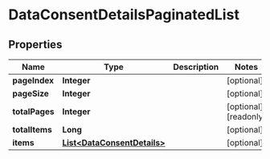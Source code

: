 

# DataConsentDetailsPaginatedList


## Properties

Name | Type | Description | Notes
------------ | ------------- | ------------- | -------------
**pageIndex** | **Integer** |  |  [optional]
**pageSize** | **Integer** |  |  [optional]
**totalPages** | **Integer** |  |  [optional] [readonly]
**totalItems** | **Long** |  |  [optional]
**items** | [**List&lt;DataConsentDetails&gt;**](DataConsentDetails.md) |  |  [optional]



